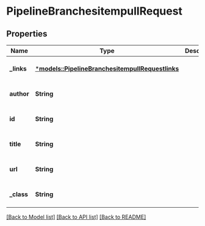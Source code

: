 # PipelineBranchesitempullRequest

## Properties
Name | Type | Description | Notes
------------ | ------------- | ------------- | -------------
**_links** | [***models::PipelineBranchesitempullRequestlinks**](PipelineBranchesitempullRequestlinks.md) |  | [optional] [default to None]
**author** | **String** |  | [optional] [default to None]
**id** | **String** |  | [optional] [default to None]
**title** | **String** |  | [optional] [default to None]
**url** | **String** |  | [optional] [default to None]
**_class** | **String** |  | [optional] [default to None]

[[Back to Model list]](../README.md#documentation-for-models) [[Back to API list]](../README.md#documentation-for-api-endpoints) [[Back to README]](../README.md)



